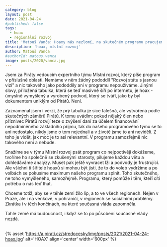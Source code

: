 ```yaml
---
category: blog
layout: post
date: 2021-04-24
#published: false
tags: 
  - hoax 
  - regionální rozvoj
title: 'Matouš Vanča: Hoaxy nás nezlomí, na skutečném programu pracujeme usilovně dál.'
description: 'hoax, místní rozvoj'
author: Matouš Vanča
#authorId: matous.vanca
image: posts/2020/vanca.jpg
---
```


Jsem za Piráty vedoucím expertního týmu Místní rozvoj, který píše program v příslušné oblasti. Nemáme v něm žádný pododdíl "Rozvoj státu s jasnou vizí" a nic takového jako pododdíly ani v programu nepoužíváme. Jinými slovy, přiložená tabulka, která se teď masivně šíří po internetu, je hoax - úmyslně vymyšlený a vyrobený podvod, který se tváří, jako by byl dokumentem uniklým od Pirátů. Není.

Zaznamenal jsem i verzi, že prý tabulka je sice falešná, ale vytvořená podle skutečných záměrů Pirátů. K tomu uvádím: pokud nějaký člen nebo příznivec Pirátů rozvíjí teze o zvýšení daní za účelem financování nepodmíněného základního příjmu, tak do našeho programového týmu se to ani nedostalo, nikdy jsme o tom nejednali a v životě jsme to ani neviděli. Z toho je vidět, jak moc je to asi relevantní. V programu samozřejmě nic takového není a nebude.

Snažíme se v týmu Místní rozvoj psát program co nejpoctivěji dokážeme, tvoříme ho společně se zkušenými starosty, pilujeme každou větu a dohledáváme analýzy. Muset pak ještě vyvracet lži a podvody je frustrující. Ale všichni ti šiřitelé hoaxů si mohou být jisti, že to do voleb vydržíme a po volbách se pokusíme maximum našeho programu splnit. Toho skutečného, ne toho vymyšleného, samozřejmě. Programu, který pomůže i těm, kteří cítí potřebu o nás teď lhát.

Chceme totiž, aby se v téhle zemi žilo líp, a to ve všech regionech. Nejen v Praze, ale i na venkově, v pohraničí, v regionech se sociálními problémy. Zkrátka i v těch končinách, na které současná vláda zapomněla.

Tahle země má budoucnost, i když se to po působení současné vlády nezdá.
<br><br>

{% asset 'https://a.pirati.cz/stredocesky/img/posts/2021/2021-04-24-hoax.jpg' alt='HOAX' align='center' width='600px' %}

